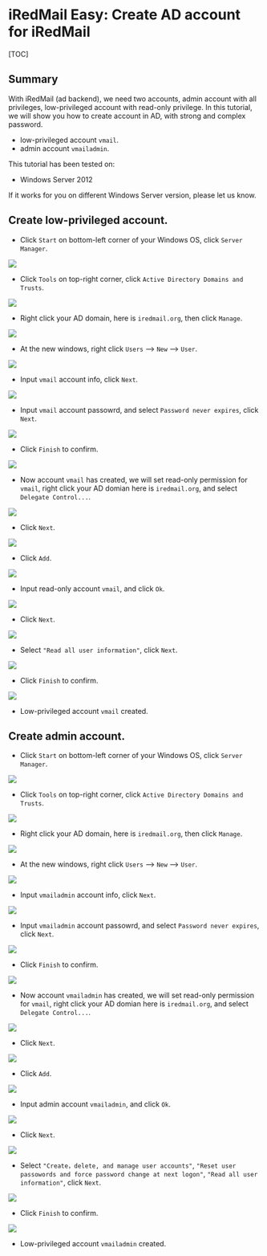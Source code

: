 # iRedMail Easy: Create AD account for iRedMail
[TOC]

## Summary
With iRedMail (ad backend), we need two accounts, admin account with all privileges, low-privileged account with read-only privilege.
In this tutorial, we will show you how to create account in AD, with strong and complex password.

- low-privileged account `vmail`.
- admin account `vmailadmin`.

This tutorial has been tested on:

- Windows Server 2012

If it works for you on different Windows Server version, please let us know.

## Create low-privileged account.

- Click `Start` on bottom-left corner of your Windows OS, click `Server Manager`.

![](./images/ad/start-server-manager.png)

- Click `Tools` on top-right corner, click `Active Directory Domains and Trusts`.

![](./images/ad/create_ad_account_1.png)

-  Right click your AD domain, here is `iredmail.org`,  then click `Manage`.

![](./images/ad/create_ad_account_2.png)

-  At the new windows,  right click `Users` --> `New` --> `User`.

![](./images/ad/create_ad_account_3.png)

- Input `vmail` account info, click `Next`.

![](./images/ad/read_only_account_1.png)

- Input `vmail` account passowrd, and select `Password never expires`, click `Next`.

![](./images/ad/read_only_account_2.png)


- Click `Finish` to confirm.

![](./images/ad/read_only_account_3.png)


- Now account `vmail` has created, we will set read-only permission for `vmail`,  right click your AD domian here is `iredmail.org`, and select `Delegate Control...`.

![](./images/ad/create_ad_account_4.png)


- Click `Next`.

![](./images/ad/create_ad_account_5.png)


- Click `Add`.

![](./images/ad/create_ad_account_6.png)


- Input read-only account `vmail`, and click `Ok`.

![](./images/ad/read_only_account_4.png)


- Click `Next`.

![](./images/ad/read_only_account_5.png)

- Select `"Read all user information"`, click `Next`.

![](./images/ad/read_only_account_6.png)


- Click `Finish` to confirm.

![](./images/ad/read_only_account_7.png)

- Low-privileged account `vmail` created.


## Create admin account.

- Click `Start` on bottom-left corner of your Windows OS, click `Server Manager`.

![](./images/ad/start-server-manager.png)

- Click `Tools` on top-right corner, click `Active Directory Domains and Trusts`.

![](./images/ad/create_ad_account_1.png)

-  Right click your AD domain, here is `iredmail.org`,  then click `Manage`.

![](./images/ad/create_ad_account_2.png)

-  At the new windows,  right click `Users` --> `New` --> `User`.

![](./images/ad/create_ad_account_3.png)

- Input `vmailadmin` account info, click `Next`.

![](./images/ad/admin_account_1.png)

- Input `vmailadmin` account passowrd, and select `Password never expires`, click `Next`.

![](./images/ad/admin_account_2.png)

- Click `Finish` to confirm.

![](./images/ad/admin_account_3.png)

- Now account `vmailadmin` has created, we will set read-only permission for `vmail`,  right click your AD domian here is `iredmail.org`, and select `Delegate Control...`.

![](./images/ad/create_ad_account_4.png)

- Click `Next`.

![](./images/ad/create_ad_account_5.png)

- Click `Add`.

![](./images/ad/create_ad_account_6.png)

- Input admin account `vmailadmin`, and click `Ok`.

![](./images/ad/admin_account_4.png)

- Click `Next`.

![](./images/ad/admin_account_5.png)

- Select `"Create，delete, and manage user accounts"`, `"Reset user passowords and force password change at next logon"`, `"Read all user information"`, click `Next`.

![](./images/ad/admin_account_6.png)

- Click `Finish` to confirm.

![](./images/ad/admin_account_7.png)

- Low-privileged account `vmailadmin` created.
